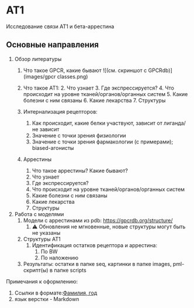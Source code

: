 # AT1
Исследование связи AT1 и бета-аррестина

## Основные направления
1. Обзор литературы
   1. Что такое GPCR, какие бывают ![(см. скриншот с GPCRdb)](images/gpcr classes.png)
      
   2. Что такое AT1:
      2. Что узнает 
      3. Где экспрессируется?
      4. Что происходит на уровне тканей/органов/органных систем 
      5. Какие болезни с ним связаны 
      6. Какие лекарства 
      7. Структуры 

   3. Интернализация рецепторов:
      1. Как происходит, какие белки участвуют, зависит от лиганда/не зависит 
      2. Значение с точки зрения физиологии
      3. Значение с точки зрения фармакологии (с примерами);  biased-агонисты 
   4. Аррестины
      1. Что такое аррестины? Какие бывают?
      2. Что узнает 
      3. Где экспрессируется?
      4. Что происходит на уровне тканей/органов/органных систем 
      5. Какие болезни с ним связаны 
      6. Какие лекарства 
      7. Структуры 
2. Работа с моделями 
   1. Модели с аррестинами из pdb: https://gpcrdb.org/structure/
      1. ⚠ Обновления не мгновенные, новые структуры могут быть не указаны 
   2. Структуры AT1
      1. Идентификация остатков рецептора и аррестина:
         1. По BW
         2. По наложению
   3. Результаты: остатки в папке seq, картинки в папке images, pml-скрипт(ы) в папке scripts

Примечания к оформлению:
1. Ссылки в формате:[Фамилия, год](Https://doi)
2. язык верстки - Markdown